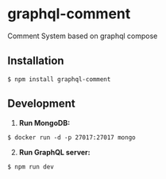 # graphql-comment

Comment System based on graphql compose

## Installation

  ```
  $ npm install graphql-comment
  ```

## Development
1. **Run MongoDB:**

  ```
  $ docker run -d -p 27017:27017 mongo
  ```
2. **Run GraphQL server:**

  ```
  $ npm run dev
  ```
